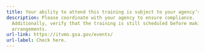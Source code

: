 ```yaml
---
title: Your ability to attend this training is subject to your agency’s regulations.
description: Please coordinate with your agency to ensure compliance.
  Additionally, verify that the training is still scheduled before making any
  arrangements.
url-link: https://itvmo.gsa.gov/events/
url-label: Check here.
---
```

